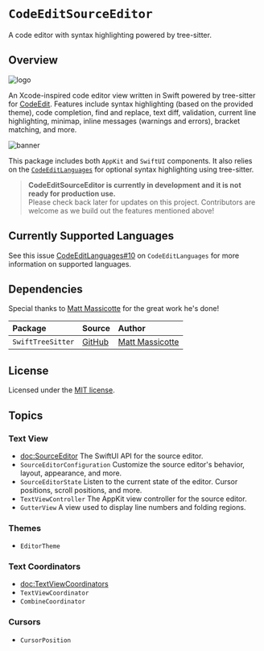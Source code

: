 # ``CodeEditSourceEditor``

A code editor with syntax highlighting powered by tree-sitter. 

## Overview

![logo](codeeditsourceeditor-logo)

An Xcode-inspired code editor view written in Swift powered by tree-sitter for [CodeEdit](https://github.com/CodeEditApp/CodeEdit). Features include syntax highlighting (based on the provided theme), code completion, find and replace, text diff, validation, current line highlighting, minimap, inline messages (warnings and errors), bracket matching, and more.

![banner](preview)

This package includes both `AppKit` and `SwiftUI` components. It also relies on the [`CodeEditLanguages`](https://github.com/CodeEditApp/CodeEditLanguages) for optional syntax highlighting using tree-sitter. 

> **CodeEditSourceEditor is currently in development and it is not ready for production use.** <br> Please check back later for updates on this project. Contributors are welcome as we build out the features mentioned above!

## Currently Supported Languages

See this issue [CodeEditLanguages#10](https://github.com/CodeEditApp/CodeEditLanguages/issues/10) on `CodeEditLanguages` for more information on supported languages.

## Dependencies

Special thanks to [Matt Massicotte](https://bsky.app/profile/massicotte.org) for the great work he's done!

| Package | Source | Author |
| :- | :- | :- |
| `SwiftTreeSitter` | [GitHub](https://github.com/ChimeHQ/SwiftTreeSitter) | [Matt Massicotte](https://bsky.app/profile/massicotte.org) |

## License

Licensed under the [MIT license](https://github.com/CodeEditApp/CodeEdit/blob/main/LICENSE.md).

## Topics

### Text View

- <doc:SourceEditor> The SwiftUI API for the source editor.
- ``SourceEditorConfiguration`` Customize the source editor's behavior, layout, appearance, and more.
- ``SourceEditorState`` Listen to the current state of the editor. Cursor positions, scroll positions, and more.
- ``TextViewController`` The AppKit view controller for the source editor.
- ``GutterView`` A view used to display line numbers and folding regions.

### Themes

- ``EditorTheme``

### Text Coordinators

- <doc:TextViewCoordinators>
- ``TextViewCoordinator``
- ``CombineCoordinator`` 

### Cursors

- ``CursorPosition``

